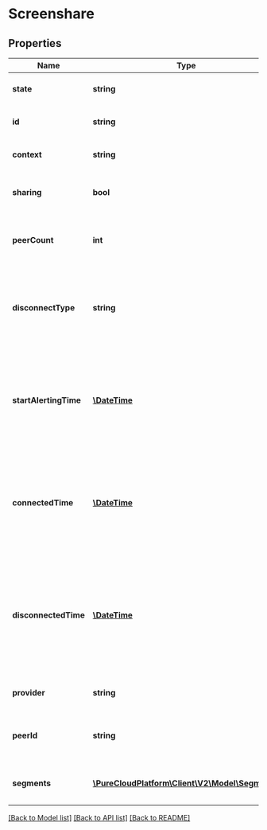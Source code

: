 # Screenshare

## Properties
Name | Type | Description | Notes
------------ | ------------- | ------------- | -------------
**state** | **string** | The connection state of this communication. | [optional] 
**id** | **string** | A globally unique identifier for this communication. | [optional] 
**context** | **string** | The room id context (xmpp jid) for the conference session. | [optional] 
**sharing** | **bool** | Indicates whether this participant is sharing their screen. | [optional] 
**peerCount** | **int** | The number of peer participants from the perspective of the participant in the conference. | [optional] 
**disconnectType** | **string** | System defined string indicating what caused the communication to disconnect. Will be null until the communication disconnects. | [optional] 
**startAlertingTime** | [**\DateTime**](\DateTime.md) | The timestamp the communication has when it is first put into an alerting state. Date time is represented as an ISO-8601 string. For example: yyyy-MM-ddTHH:mm:ss.SSSZ | [optional] 
**connectedTime** | [**\DateTime**](\DateTime.md) | The timestamp when this communication was connected in the cloud clock. Date time is represented as an ISO-8601 string. For example: yyyy-MM-ddTHH:mm:ss.SSSZ | [optional] 
**disconnectedTime** | [**\DateTime**](\DateTime.md) | The timestamp when this communication disconnected from the conversation in the provider clock. Date time is represented as an ISO-8601 string. For example: yyyy-MM-ddTHH:mm:ss.SSSZ | [optional] 
**provider** | **string** | The source provider for the screen share. | [optional] 
**peerId** | **string** | The id of the peer communication corresponding to a matching leg for this communication. | [optional] 
**segments** | [**\PureCloudPlatform\Client\V2\Model\Segment[]**](Segment.md) | The time line of the participant&#39;s call, divided into activity segments. | [optional] 

[[Back to Model list]](../README.md#documentation-for-models) [[Back to API list]](../README.md#documentation-for-api-endpoints) [[Back to README]](../README.md)


